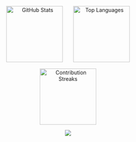<!-- <p align="center">
	<img src="https://user-images.githubusercontent.com/61664827/231243763-7462694a-4695-45a6-a756-a5752cfebd04.png" />
</p> -->
<!-- <h4 align="center"> -->
<!-- <img src="https://readme-components.vercel.app/api?component=logo&logo=javascript&text=false&animation=spin&fill=black&textfill=F7DF1E&"> -->
<!-- <img src="https://readme-components.vercel.app/api?component=logo&logo=cplusplus&text=false&animation=spin&fill=black&textfill=00599C&"> -->
<!-- <img src="https://readme-components.vercel.app/api?component=logo&logo=python&text=false&animation=spin&fill=black&textfill=3776AB&"> -->
<!-- <img src="https://readme-components.vercel.app/api?component=logo&logo=java&text=false&animation=spin&fill=black&textfill=f89820&"> -->
<!-- <img src="https://readme-components.vercel.app/api?component=logo&logo=sass&text=false&animation=spin&fill=black&textfill=CC6699&"> -->
<!-- <img src="https://readme-components.vercel.app/api?component=logo&logo=node.js&text=false&animation=spin&fill=black&textfill=339933&"> -->
<!-- <img src="https://readme-components.vercel.app/api?component=logo&logo=react&text=false&animation=spin&fill=black&textfill=61DAFB&"> -->
<!-- <img src="https://readme-components.vercel.app/api?component=logo&logo=next.js&text=false&animation=spin&fill=black&textfill=ffffff&"> -->
<!-- <img src="https://readme-components.vercel.app/api?component=logo&logo=redux&text=false&animation=spin&fill=black&textfill=764ABC&"> -->
<!-- <img src="https://readme-components.vercel.app/api?component=logo&logo=django&text=false&animation=spin&fill=black&textfill=092E20&"> -->

<p align="center">
	<picture>
		<source srcset="https://github-readme-stats.vercel.app/api?username=abhay-rathour&show_icons=true&include_all_commits=true&count_private=true&theme=apprentice&hide_border=true&bg_color=00000000&rank_icon=percentile&cache_seconds=100"
			media="(prefers-color-scheme: dark), (width:45%)"
		/>
		<source srcset="https://github-readme-stats.vercel.app/api?username=abhay-rathour&show_icons=true&include_all_commits=true&count_private=true&theme=buefy&hide_border=true&bg_color=00000000&rank_icon=percentile&cache_seconds=100"
			media="(prefers-color-scheme: light), (width:45%)"
		/>
		<img 
		    src="https://github-readme-stats.vercel.app/api?username=abhay-rathour&show_icons=true&include_all_commits=true&count_private=true&theme=buefy&hide_border=true&bg_color=00000000&rank_icon=percentile&cache_seconds=100" 
		    alt="GitHub Stats" height="150em" 
		  />
	</picture> &nbsp; &nbsp; &nbsp;
	<picture>
		<source srcset="https://github-readme-stats.vercel.app/api/top-langs?username=abhay-rathour&show_icons=true&include_all_commits=true&count_private=true&theme=apprentice&hide_border=true&bg_color=00000000&layout=compact&cache_seconds=100"
			media="(prefers-color-scheme: dark), (width:45%)"
		/>
		<source srcset="https://github-readme-stats.vercel.app/api/top-langs?username=abhay-rathour&show_icons=true&include_all_commits=true&count_private=true&theme=buefy&hide_border=true&bg_color=00000000&layout=compact&cache_seconds=100"
			media="(prefers-color-scheme: light), (width:45%)"
		/>
		<img 
		    src="https://github-readme-stats.vercel.app/api?username=abhay-rathour&show_icons=true&include_all_commits=true&count_private=true&theme=buefy&hide_border=true&bg_color=00000000&rank_icon=github&cache_seconds=100" 
		    alt="Top Languages" height="150em"
		/>
	</picture>
</p>
<p align="center">
 	<picture>
		<source srcset="https://github-readme-streak-stats.herokuapp.com/?user=abhay-rathour&theme=apprentice&hide_border=true&stroke=0000&background=00000000&ring=e05397&fire=e05397&currStreakLabel=e05397&cache_seconds=100"
			media="(prefers-color-scheme: dark)"
		/>
		<source srcset="https://github-readme-streak-stats.herokuapp.com/?user=abhay-rathour&theme=bluefy&hide_border=true&stroke=0000&background=00000000&ring=e05397&fire=e05397&currStreakLabel=e05397&cache_seconds=100"
			media="(prefers-color-scheme: light)"
		/>
		<img 
		    src="https://github-readme-streak-stats.herokuapp.com/?user=abhay-rathour&theme=bluefy&hide_border=true&stroke=0000&background=00000000&ring=e05397&fire=e05397&currStreakLabel=e05397&cache_seconds=100&cache_seconds=100" 
		    alt="Contribution Streaks" height="150em"
		/>
	</picture>
</p>
<p align="center">
	<a href="https://github.com/abhay-rathour">
		<img
		align="center"
		src="https://github-profile-trophy.vercel.app/?username=abhay-rathour&theme=onedark&no-frame=true&row=1&&margin-w=20&no-bg=true"/>
	</a>
</p>
